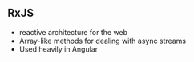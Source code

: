 ## RxJS

- reactive architecture for the web
- Array-like methods for dealing with async streams
- Used heavily in Angular
